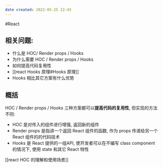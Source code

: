 ```yaml
---
date created: 2022-05-25 22:43
---
```

#React 
## 相关问题:

- 什么是 HOC/ Render props / Hooks
- 为什么需要 HOC / Render props / Hooks
- 如何提高代码复用性
- [[react Hooks 原理#Hooks 原理]]
- Hooks 相比其它方案有什么优势

## 概括

HOC / Render props / Hooks 三种方案都可以**提高代码的复用性**, 但实现的方法不同:

- HOC 是对传入的组件进行增强, 返回新的组件
- Render props 是指讲一个返回 React 组件的函数, 作为 props 传递给另一个 React 组件的的代码技术
- Hooks 是 React 提供的一组API, 使开发者可以在不编写 class component 的情况下, 使用 state 和其它 React 特性

[[react HOC 的理解和使用场景]]





